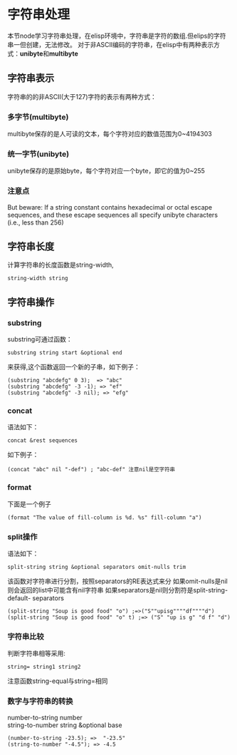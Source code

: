 # 字符串处理
本节node学习字符串处理，在elisp环境中，字符串是字符的数组.但elips的字符串一但创建，无法修改。
对于非ASCII编码的字符串，在elisp中有两种表示方式：**unibyte**和**multibyte**

## 字符串表示
字符串的的非ASCII(大于127)字符的表示有两种方式：
### 多字节(multibyte)
multibyte保存的是人可读的文本，每个字符对应的数值范围为0~4194303
### 统一字节(unibyte)
unibyte保存的是原始byte，每个字符对应一个byte，即它的值为0~255
### 注意点
But beware: If a string constant contains hexadecimal
or octal escape sequences, and these escape sequences
all specify unibyte characters (i.e., less than 256)

## 字符串长度
计算字符串的长度函数是string-width,
```
string-width string
```

## 字符串操作

### substring
substring可通过函数：  
```
substring string start &optional end
```

来获得,这个函数返回一个新的子串，如下例子：  
```elisp
(substring "abcdefg" 0 3);  => "abc"
(substring "abcdefg" -3 -1); => "ef"
(substring "abcdefg" -3 nil); => "efg"
```

### concat
语法如下：  
```
concat &rest sequences
```
如下例子：
```
(concat "abc" nil "-def") ; "abc-def" 注意nil是空字符串
```
### format
下面是一个例子
```elisp
(format "The value of fill-column is %d. %s" fill-column "a")
```

### split操作
语法如下：
```
split-string string &optional separators omit-nulls trim
```
该函数对字符串进行分割，按照separators的RE表达式来分
如果omit-nulls是nil则会返回的list中可能含有nil字符串
如果separators是nil则分割符是split-string-default- separators
```elisp
(split-string "Soup is good food" "o") ;=>("S""upisg""""df""""d")
(split-string "Soup is good food" "o" t) ;=> ("S" "up is g" "d f" "d")
```

### 字符串比较
判断字符串相等采用:
```
string= string1 string2
```
注意函数string-equal与string=相同

### 数字与字符串的转换
number-to-string number  
string-to-number string &optional base  
```
(number-to-string -23.5); =>  "-23.5"
(string-to-number "-4.5"); => -4.5
```
